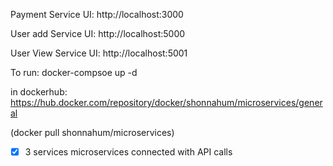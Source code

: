 Payment Service UI: http://localhost:3000

User add Service UI: http://localhost:5000

User View Service UI: http://localhost:5001

To run:
docker-compsoe up -d


in dockerhub:
https://hub.docker.com/repository/docker/shonnahum/microservices/general

(docker pull shonnahum/microservices)

-  [X] 3 services microservices connected with API calls 
